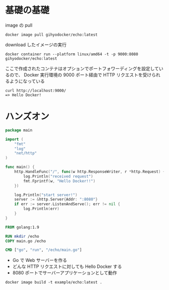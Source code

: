 # 基礎の基礎

image の pull

```
docker image pull gihyodocker/echo:latest
```

download したイメージの実行

```
docker container run --platform linux/amd64 -t -p 9000:8080 gihyodocker/echo:latest
```

ここで作成されたコンテナはオプションでポートフォワーディングを設定しているので、
Docker 実行環境の 9000 ポート経由で HTTP リクエストを受けられるようになっている

```
curl http://localhost:9000/
=> Hello Docker!
```

# ハンズオン

```go
package main

import (
	"fmt"
	"log"
	"net/http"
)

func main() {
	http.HandleFunc("/", func(w http.ResponseWriter, r *http.Request) {
		log.Println("received request")
		fmt.Fprintf(w, "Hello Docker!!")
	})

	log.Println("start server!")
	server := &http.Server{Addr: ":8080"}
	if err := server.ListenAndServe(); err != nil {
		log.Println(err)
	}
}

```

```Dockerfile
FROM golang:1.9

RUN mkdir /echo
COPY main.go /echo

CMD ["go", "run", "/echo/main.go"]
```

- Go で Web サーバーを作る
- どんな HTTP リクエストに対しても Hello Docker する
- 8080 ポートでサーバーアプリケーションとして動作

```
docker image build -t example/echo:latest .
```